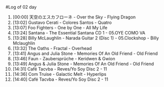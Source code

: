 #Log of 02 day

1. [00:00] 天空のエスカフローネ - Over the Sky - Flying Dragon
1. [13:02] Gustavo Cerati - Colores Santos - Quatro
1. [13:07] Foo Fighters - One by One - All My Life
1. [13:24] Santana - The Essential Santana CD 1 - 05.OYE COMO VA
1. [13:28] Billy McLaughlin - Narada Guitar 2 (Disc 1) - 05.Clockshop - Billy Mclaughlin
1. [13:32] The Oaths - Fractal - Overhead
1. [13:41] Angus and Julia Stone - Memories Of An Old Friend - Old Friend
1. [13:46] Faun - Zaubersprüche - Keridwen & Gwion
1. [13:49] Angus & Julia Stone - Memories Of An Old Friend - Old Friend
1. [14:31] Café Tacvba - Reves/Yo Soy Disc 2 - 11
1. [14:36] Com Truise - Galactic Melt - Hyperlips
1. [14:40] Café Tacvba - Reves/Yo Soy Disc 2 - 11

